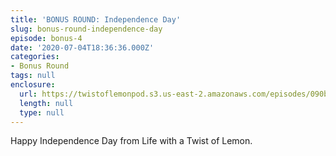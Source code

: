 ```yaml
---
title: 'BONUS ROUND: Independence Day'
slug: bonus-round-independence-day
episode: bonus-4
date: '2020-07-04T18:36:36.000Z'
categories:
- Bonus Round
tags: null
enclosure:
  url: https://twistoflemonpod.s3.us-east-2.amazonaws.com/episodes/090b-lwatol-20200704.mp3
  length: null
  type: null
---
```


Happy Independence Day from Life with a Twist of Lemon.
